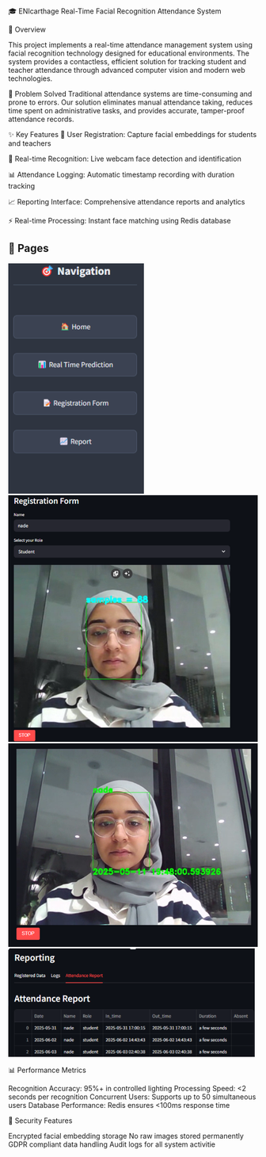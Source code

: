 🎓 ENIcarthage Real-Time Facial Recognition Attendance System


📖 Overview

This project implements a real-time attendance management system using facial recognition technology designed for educational environments. The system provides a contactless, efficient solution for tracking student and teacher attendance through advanced computer vision and modern web technologies.


🎯 Problem Solved
Traditional attendance systems are time-consuming and prone to errors. Our solution eliminates manual attendance taking, reduces time spent on administrative tasks, and provides accurate, tamper-proof attendance records.


✨ Key Features
👥 User Registration: Capture facial embeddings for students and teachers

📸 Real-time Recognition: Live webcam face detection and identification

📊 Attendance Logging: Automatic timestamp recording with duration tracking

📈 Reporting Interface: Comprehensive attendance reports and analytics

⚡ Real-time Processing: Instant face matching using Redis database

## 📂 Pages
![Welcome page](assets/welcomepage.png)
![Registration form](assets/registrationform.png)
![Real-Time Attendance](assets/realtime.png)
![Report page](assets/report.png)

📊 Performance Metrics

Recognition Accuracy: 95%+ in controlled lighting
Processing Speed: <2 seconds per recognition
Concurrent Users: Supports up to 50 simultaneous users
Database Performance: Redis ensures <100ms response time

🔐 Security Features

Encrypted facial embedding storage
No raw images stored permanently
GDPR compliant data handling
Audit logs for all system activitie